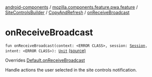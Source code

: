 [android-components](../../../index.md) / [mozilla.components.feature.pwa.feature](../../index.md) / [SiteControlsBuilder](../index.md) / [CopyAndRefresh](index.md) / [onReceiveBroadcast](./on-receive-broadcast.md)

# onReceiveBroadcast

`fun onReceiveBroadcast(context: <ERROR CLASS>, session: `[`Session`](../../../mozilla.components.browser.session/-session/index.md)`, intent: <ERROR CLASS>): `[`Unit`](https://kotlinlang.org/api/latest/jvm/stdlib/kotlin/-unit/index.html) [(source)](https://github.com/mozilla-mobile/android-components/blob/master/components/feature/pwa/src/main/java/mozilla/components/feature/pwa/feature/SiteControlsBuilder.kt#L107)

Overrides [Default.onReceiveBroadcast](../-default/on-receive-broadcast.md)

Handle actions the user selected in the site controls notification.

